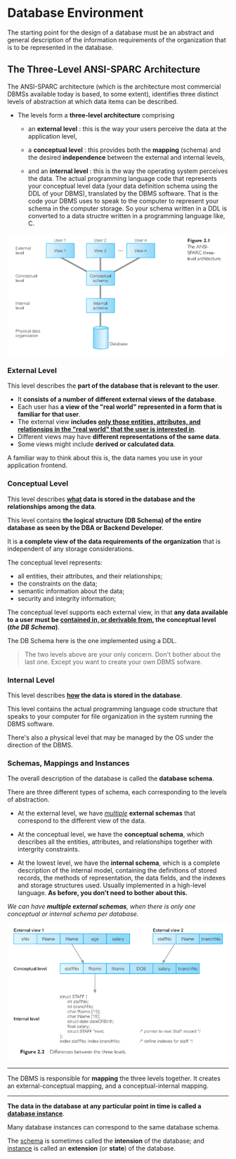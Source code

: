 # Database Environment
The starting point for the design of a database must be an abstract and general description of the information requirements of the organization that is to be represented in the database.

## The Three-Level ANSI-SPARC Architecture
The ANSI-SPARC architecture (which is the architecture most commercial DBMSs available today is based, to some extent), identifies three distinct levels of abstraction at which data items can be described.
- The levels form a **three-level architecture** comprising 
  - an **external level** : this is the way your users perceive the data at the application level,
  - a **conceptual level** : this provides both the **mapping** (schema) and the desired **independence** between the external and internal levels,

  - and an **internal level** : this is the way the operating system perceives the data. The actual programming language code that represents your conceptual level data (your data definition schema using the DDL of your DBMS), translated by the DBMS software. That is the code your DBMS uses to speak to the computer to represent your schema in the computer storage. So your schema written in a DDL is converted to a data structre written in a programming language like, C.

![Three level DB Architecture](./imgs/three-level-db-architecture.png)

### External Level
This level describes the **part of the database that is relevant to the user**.
- It **consists of a number of different external views of the database**. 
- Each user has **a view of the "real world" represented in a form that is familiar for that user**.
- The external view **includes <u>only those entities, attributes, and relationsips in the "real world" that the user is interested in</u>**.
- Different views may have **different representations of the same data**. 
- Some views might include **derived or calculated data**.

A familiar way to think about this is, the data names you use in your application frontend.

### Conceptual Level
This level describes **<u>what</u> data is stored in the database and the relationships among the data**.

This level contains **the logical structure (DB Schema) of the entire database as seen by the DBA or Backend Developer**.

It is **a complete view of the data requirements of the organization** that is independent of any storage considerations.

The conceptual level represents:
- all entities, their attributes, and their relationships;
- the constraints on the data;
- semantic information about the data;
- security and integrity information;

The conceptual level supports each external view, in that **any data available to a user must be <u>contained in, or derivable from</u>, the conceptual level (_the DB Schema_)**.

The DB Schema here is the one implemented using a DDL.

> The two levels above are your only concern. Don't bother about the last one. Except you want to create your own DBMS sofware.

### Internal Level
This level describes **<u>how</u> the data is stored in the database**.

This level contains the actual programming language code structure that speaks to your computer for file organization in the system running the DBMS software.

There's also a physical level that may be managed by the OS under the direction of the DBMS.

### Schemas, Mappings and Instances
The overall description of the database is called the **database schema**.

There are three different types of schema, each corresponding to the levels of abstraction.
- At the external level, we have *<u>multiple</u>* **external schemas** that correspond to the different view of the data.
- At the conceptual level, we have the **conceptual schema**, which describes all the entities, attributes, and relationships together with intergrity constraints.

- At the lowest level, we have the **internal schema**, which is a complete description of the internal model, containing the definitions of stored records, the methods of representation, the data fields, and the indexes and storage structures used. Usually implemented in a high-level language. **As before, you don't need to bother about this.**

*We can have **multiple external schemas**, when there is only one conceptual or internal schema per database.*

![The representation of the thre level](./imgs/representation-of-the-three-level.png)

---

The DBMS is responsible for **mapping** the three levels together. It creates an external-conceptual mapping, and a conceptual-internal mapping.

---
**The data in the database at any particular point in time is called a <u>database instance</u>**. 

Many database instances can correspond to the same database schema. 

The <u>schema</u> is sometimes called the **intension** of the database; and <u>instance</u> is called an **extension** (or **state**) of the database.